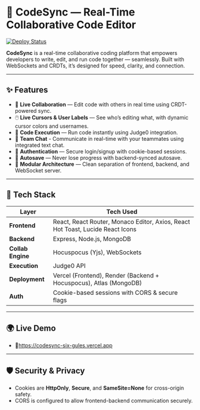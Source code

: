 # 🚀 CodeSync — Real-Time Collaborative Code Editor

[![Deploy Status](https://img.shields.io/badge/deployment-live-brightgreen)](https://codesync-six-gules.vercel.app/)

**CodeSync** is a real-time collaborative coding platform that empowers developers to write, edit, and run code together — seamlessly. Built with WebSockets and CRDTs, it’s designed for speed, clarity, and connection.

---

## ✨ Features

- 🧠 **Live Collaboration** — Edit code with others in real time using CRDT-powered sync.
- 🖱️ **Live Cursors & User Labels** — See who’s editing what, with dynamic cursor colors and usernames.
- 🧪 **Code Execution** — Run code instantly using Judge0 integration.
- 💬 **Team Chat** - Communicate in real-time with your teammates using integrated text chat.
- 🔐 **Authentication** — Secure login/signup with cookie-based sessions.
- 💾 **Autosave** — Never lose progress with backend-synced autosave.
- 🧩 **Modular Architecture** — Clean separation of frontend, backend, and WebSocket server.

---

## 🧱 Tech Stack

| Layer        | Tech Used |
|--------------|-----------|
| **Frontend** | React, React Router, Monaco Editor, Axios, React Hot Toast, Lucide React Icons|
| **Backend**  | Express, Node.js, MongoDB |
| **Collab Engine** | Hocuspocus (Yjs), WebSockets |
| **Execution** | Judge0 API |
| **Deployment** | Vercel (Frontend), Render (Backend + Hocuspocus), Atlas (MongoDB) |
| **Auth** | Cookie-based sessions with CORS & secure flags |

---

## 🌍 Live Demo
- 🔗https://codesync-six-gules.vercel.app

---

## 🛡️ Security & Privacy
- Cookies are **HttpOnly**, **Secure**, and **SameSite=None** for cross-origin safety.
- CORS is configured to allow frontend-backend communication securely.

